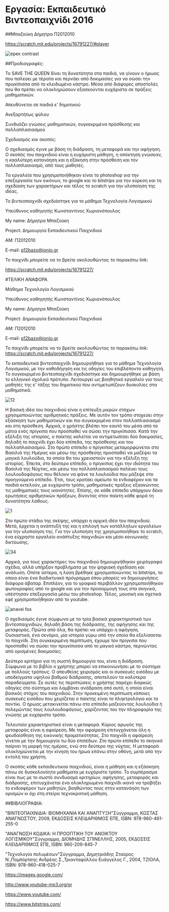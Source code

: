 # Εργασία: Εκπαιδευτικό Βιντεοπαιχνίδι 2016

##Μπαζούκη Δήμητρα Π2012010

https://scratch.mit.edu/projects/16791227/#player

![epex contrast](https://cloud.githubusercontent.com/assets/12879036/18871964/9fbb3eca-84c0-11e6-90aa-9645403d50a3.jpg)

##Προδιαγραφές:

Το SAVE THE QUEEN δίνει τη δυνατότητα στα παιδιά, να γίνουν ο ήρωας που παλεύει με τέρατα και περνάει από δοκιμασίες για να σώσει την πριγκίπισσα από το κλειδωμένο κάστρο. Μέσα από διάφορες αποστολές που θα πρέπει να ολοκληρώσουν εξασκούνται ευχάριστα σε πράξεις μαθηματικών.


Απευθύνεται σε παιδιά ε’ δημοτικού

Ανεξαρτήτως φύλου

Συνδυάζει γνώσεις μαθηματικών, συγκεκριμένα πρόσθεσης και πολλαπλασιασμού

Σχεδιασμός και σκοπός:

Ο σχεδιασμός έγινε με βάση τη διάδραση, τη μεταφορά και την αφήγηση. Ο σκοπός του παιχνιδιού είναι η ευχάριστη μάθηση, η απόκτηση γνώσεαν, η κααλύτερη κατανόηση και η εξάκηση στην πρόσθεση και τον πολλαπλασιασμό, από τους μαθητές.

Τα εργαλεία που χρησιμοποιήθηκαν είναι το photoshop για την επεξεργασία των εικόνων, το google και το bitstrips για την εύρεση και τη σχεδίαση των χαρακτήρων και τέλος το scratch για την υλοποίηση της ιδέας.

Το βιντεοπαιχνίδι σχεδιάστηκε για το μάθημα Τεχνολογία Λογισμικού

Υπεύθυνος καθηγητής Κωνσταντίνος Χωριανόπουλος

My name: Δήμητρα Μπαζούκη

Project: Δημιουργία Εκπαιδευτικού Παιχνιδιού

AM: Π2012010

E-mail: p12bazo@ionio.gr


Το παιχνίδι μπορείτε να το βρείτε ακολουθώντας το παρακάτω link:

https://scratch.mit.edu/projects/16791227/ 







#ΤΕΛΙΚΗ ΑΝΑΦΟΡΑ

Μάθημα Τεχνολογία Λογισμικού

Υπεύθυνος καθηγητής Κωνσταντίνος Χωριανόπουλος

My name: Δήμητρα Μπαζούκη

Project: Δημιουργία Εκπαιδευτικού Παιχνιδιού

AM: Π2012010

E-mail: p12bazo@ionio.gr

Το παιχνίδι μπορείτε να το βρείτε ακολουθώντας το παρακάτω link:
https://scratch.mit.edu/projects/16791227/ 



Το εκπαιδευτικό βιντεοπαιχνίδι δημιουργήθηκε για το μάθημα Τεχνολογία Λογισμικού, με την καθοδήγηση και τις οδηγίες του επιβλέποντα καθηγητή. Το συγκεκριμένο βιντεοπαιχνίδι σχεδιάστηκε και δημιουργήθηκε με βάση το ελληνικό σχολικό πρότυπο. Λειτουργεί ως βοηθητικό εργαλείο για τους μαθητές της ε’ τάξης του δημοτικού που αντιμετωπίζουν δυσκολίες στα μαθηματικά. 
  
![12](https://cloud.githubusercontent.com/assets/12879036/18871966/9fc1335c-84c0-11e6-83d0-ff252ab75b3c.jpg)

Η βασική ιδέα του παιχνιδιού είναι η επίτευξη μικρών στόχων χρησιμοποιώντας αριθμητικές πράξεις. Με αυτόν τον τρόπο στοχεύει στην εξάσκηση των μαθηματικών και πιο συγκεκριμένα στον πολλαπλασιασμό και στη πρόσθεση. Αρχικά, ο χρήστης βλέπει τον εαυτό του μέσα από τα μάτια ενός πρίγκιπα που προσπαθεί να σώσει την πριγκίπισσα. Κατά την εξέλιξη της ιστορίας, ο παίκτης καλείται να αντιμετωπίσει δύο δοκιμασίες, δηλαδή το παιχνίδι έχει δύο επίπεδα, της πρόσθεσης και του πολλαπλασιασμού. Στο πρώτο επίπεδο ο πρίγκιπας μεταμορφώνεται στο Βασιλιά της Ημέρας και μέσω της πρόσθεσης προσπαθεί να μαζέψει τα μαγικά λουλούδια, τα οποία θα του χρειαστούν για την εξέλιξη της ιστορίας. Έπειτα, στο δεύτερο επίπεδο, ο πρίγκιπας έχει την ιδιότητα του Βασιλιά της Νύχτας, και μέσω του πολλαπλασιασμού παλέυει τους λουλουδοφάγους που θέλουν να φάνε τα λουλούδια που μάζεψε στο προηγούμενο επίπεδο. Έτσι, τους κρατάει αμείωτο το ενδιαφέρον και τα παιδιά εκτελούν, με ευχάριστο τρόπο, μαθηματικές πράξεις εξασκώντας τις μαθηματικές τους ικανότητες. Επίσης, σε κάθε επίπεδο υπάρχουν δέκα ερωτήσεις αριθμητικών πράξεων, δίνοντας στον παίκτη κάθε φορά τη δυνατότητα λάθους.

![1](https://cloud.githubusercontent.com/assets/12879036/18871965/9fbfe06a-84c0-11e6-8d2a-9c9adadeeb89.jpg)

  
Στο πρώτο στάδιο της σκέψης, υπάρχει η αρχική ιδέα του παιχνιδιού. Μετά, έρχεται η ανάπτυξή της και η επιλογή των κατάλληλων εργαλείων για την υλοποίηση της. Για την υλοποήση της χρησιμοποιήθηκε το scratch, ένα εύχρηστο εργαλείο ανάπτυξης παιχνιδιών και μέσο κοινωνικής δικτύωσης.

![34](https://cloud.githubusercontent.com/assets/12879036/18871968/9fcbf7f6-84c0-11e6-8e49-31ff89779294.jpg)
	
Αρχικά, για τους χαρακτήρες του παιχνιδιού δημιουργήθηκαν χειρόγραφα σχέδια, αλλά υπήρξαν προβλήματα με την ψηφιακή σχεδίαση και ανάλυση. Οπότε ύστερα, η λύση βρέθηκε χρησιμοποιώντας το bitstrips, το οποιο είναι ένα διαδικτυακό πρόγραμμα όπου μπορείς να δημιουργήσεις διάφορα άβαταρ. Επιπλέον, για το γραφικό περιβάλλον χρησιμοποιήθηκαν φωτογραφίες από το google και για την προσαρμογή τους στα σκηνικά, υπέστησαν επεξεργασία μέσω του photoshop. Τέλος, μουσική και σχετικά εφέ χρησιμοποιήθηκαν από το youtube.
	
![anavei fos](https://cloud.githubusercontent.com/assets/12879036/18871967/9fc924d6-84c0-11e6-895f-0e812ef95c10.jpg)
	
Ο σχεδιασμός έγινε σύμφωνα με τα τρία βασικά χαρακτηριστικά των βιντεοπαιχνιδιών, δηλαδή βάση της διάδρασης, της αφήγησης και της μεταφοράς. Πρώτα από όλα, θα πρέπει να υπάρχει η αφήγηση. Ουσιαστικά, ένα σενάριο, μία ιστορία γύρω από την οποία θα εξελίσσεται το παιχνίδι. Στη συγκεκριμένη περίπτωση, έχουμε τον πρίγκιπα  που προσπαθεί να σώσει την πριγκίπισσα από το μαγικό κάστρο, περνώντας από ορισμένες δοκιμασίες. 
	
Δεύτερο κριτήριο για τη σωστή δημιουργία του, είναι η διάδραση. Σύμφωνα με το βιβλίο ο χρήστης μπορεί να επικοινωνήσει με το σύστημα με πολλούς τρόπους. Ο απευθείας χειρισμός και οι συσκευές εισόδου με υποδείγματα υψηλού βαθμού διάδρασης, αποτελούν τα καλύτερα παραδείγματα. Σε αυτές τις περιπτώσεις ο χρήστης παρέχει διαρκώς οδηγίες στο σύστημα και λαμβάνει ανάδραση από αυτό, η οποία είναι βασικός στόχος του παιχνιδιού. Στην προκειμένη περίπτωση κάποιες συσκευές εισόδου που χειρίζεται ο παίκτης είναι το πληκτρολόγιο και το ποντίκι. Ο ήρωας μετακινείται πάνω στο επίπεδο μαζεύοντας λουλούδια ή πολεμώντας τους λουλουδοφάγους, χαρίζοντας του την πληροφορία της γνώσης με ευχάριστο τρόπο.
	
Τελευταίο χαρακτηριστικό είναι η μεταφορά. Κύριος αρωγός της μεταφοράς είναι η αφαίρεση. Με την αφαίρεση επιτυγχάνεται όλη η ψευδαίσθηση της εικονικής πραματικότητας. Στο παιχνίδι η αφαίρεση γίνεται με την δημιουργία τω δύο επιπέδων. Στο πρώτο επίπεδο το σκηνικό παίρνει τη μορφή της ημέρας, ενώ στο δεύτερο της νύχτας. Η μεταφορά ολοκληρώνεται με την κίνηση του ήρωα επάνω στην οθόνη, μετά από την εντολή του χρήστη.
	
Ο σκοπός κάθε εκπαιδευτικού παιχνιδιού, είναι η μάθηση και η εξάσκηση πάνω σε δυσκολονόητα μαθήματα με ευχάριστο τρόπο. Το συμπέρασμα είναι πως με το σωστό συνδυασμό κριτηρίων, αφήγησης, μεταφοράς και διάδρασης, επιτυγχάνεται ένα ολοκληρωμένο παιχνίδι ικανό να τραβήξει το ενδιαφέρον των μαθητών, βοηθώντας τους στην κατανόηση των ορισμών κι όχι στη στείρα τεχνοκρατική μάθηση.
	
	
	
  
##ΒΙΒΛΙΟΓΡΑΦΙΑ:


"ΒΙΝΤΕΟΠΑΙΧΝΙΔΙΑ: ΒΙΟΜΗΧΑΝΙΑ ΚΑΙ ΑΝΑΠΤΥΞΗ"Σύγγραμμα, ΚΩΣΤΑΣ ΑΝΑΓΝΩΣΤΟΥ, 2009, ΕΚΔΟΣΕΙΣ ΚΛΕΙΔΑΡΙΘΜΟΣ ΕΠΕ, ISBN: 978-960-461-255-0

"ΑΝΑΓΝΩΣΗ ΚΩΔΙΚΑ: Η ΠΡΟΟΠΤΙΚΗ ΤΟΥ ΑΝΟΙΚΤΟΥ ΛΟΓΙΣΜΙΚΟΥ"Σύγγραμμα, ΔΙΟΜΗΔΗΣ ΣΠΙΝΕΛΛΗΣ, 2005, ΕΚΔΟΣΕΙΣ ΚΛΕΙΔΑΡΙΘΜΟΣ ΕΠΕ, ISBN: 960-209-845-7

"Τεχνολογία πολυμέσων"Σύγγραμμα, Δημητριάδης Σταύρος Ν.,Πομπόρτσης Ανδρέας Σ.,Τριανταφύλλου Ευάγγελος Γ., 2004, ΤΖΙΟΛΑ, ISBN: 978-960-418-025-7

https://images.google.com/

http://www.youtube-mp3.org/gr

https://www.youtube.com/

https://www.bitstrips.com/

